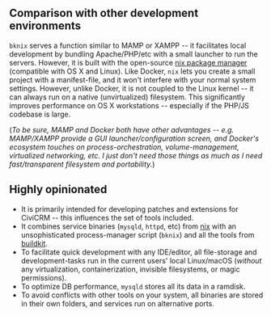 ## Comparison with other development environments

`bknix` serves a function similar to MAMP or XAMPP -- it facilitates local development by bundling Apache/PHP/etc with a small launcher to run the servers.  However, it is built with the open-source [nix package manager](https://nixos.org/nix) (compatible with OS X and Linux). Like Docker, `nix` lets you create a small project with a manifest-file, and it won't interfere with your normal system settings.  However, unlike Docker, it is not coupled to the Linux kernel -- it can always run on a native (unvirtualized) filesystem.  This significantly improves performance on OS X workstations -- especially if the PHP/JS codebase is large.

(*To be sure, MAMP and Docker both have other advantages -- e.g. MAMP/XAMPP provide a GUI launcher/configuration screen, and Docker's ecosystem touches on process-orchestration, volume-management, virtualized networking, etc. I just don't need those things as much as I need fast/transparent filesystem and portability.*)

## Highly opinionated

* It is primarily intended for developing patches and extensions for CiviCRM -- this influences the set of tools included.
* It combines service binaries (`mysqld`, `httpd`, etc) from [nix](https://nixos.org/nix) with an unsophisticated process-manager script (`bknix`) and all the tools from [buildkit](https://github.com/civicrm/civicrm-buildkit).
* To facilitate quick development with any IDE/editor, all file-storage and development-tasks run in the current users' local Linux/macOS (*without* any virtualization, containerization, invisible filesystems, or magic permissions).
* To optimize DB performance, `mysqld` stores all its data in a ramdisk.
* To avoid conflicts with other tools on your system, all binaries are stored in their own folders, and services run on alternative ports.
